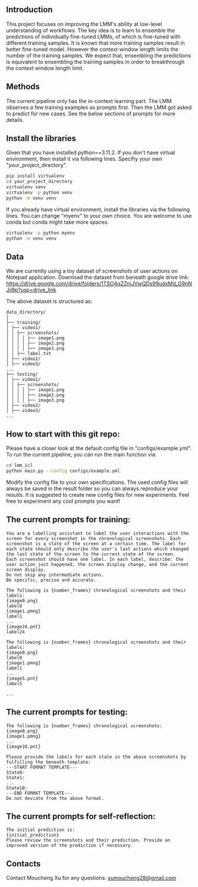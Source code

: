## Introduction
This project focuses on improving the LMM's ability at low-level understanding of workflows. The key idea is to learn to ensemble the predictions of individually fine-tuned LMMs, of which is fine-tuned with different training samples. It is known that more training samples result in better fine-tuned model. However the context window length limits the number of the training samples. We expect that, ensembling the predictions is equivalent to ensembling the training samples in order to breakthrough the context window length limit.  

## Methods
The current pipeline only has the in-context learning part. The LMM observes a few training examples as prompts first. Then the LMM got asked to predict for new cases. See the below sections of prompts for more details.

## Install the libraries
Given that you have installed python==3.11.2. If you don't have virtual environment, then install it via following lines. Specifiy your own "your_project_directory".
```bash
pip install virtualenv
cd your_project_directory
virtualenv venv
virtualenv -p python venv
python -m venv venv
```
If you already have virtual environment, install the libraries via the following lines. You can change "myenv" to your own choice. You are welcome to use conda but conda might take more spaces.
```bash
virtualenv -p python myenv
python -m venv venv
```

## Data
We are currently using a toy dataset of screenshots of user actions on Notepad application. Download the dataset from beneath google drive link:
https://drive.google.com/drive/folders/1TSO4qZZniJVwQDs99udxMd_G9nNJii9p?usp=drive_link

The above dataset is structured as:
```
data_directory/
│
├── training/
│ ├── video1/
│ │ ├── screenshots/
│ │ │ │ ├── image1.png
│ │ │ │ ├── image2.png
│ │ │ │ ├── image3.png
│ │ ├── label.txt
│ ├── video2/
│ ├── video3/
...
├── testing/
│ ├── video1/
│ │ ├── screenshots/
│ │ │ │ ├── image1.png
│ │ │ │ ├── image2.png
│ │ │ │ ├── image3.png
│ ├── video2/
│ ├── video3/
...
```

## How to start with this git repo:
Please have a closer look at the default config file in "configs/example.yml". To run the current pipeline, you can run the main function via:
```bash
cd lmm_icl
python main.py --config configs/example.yml
```
Modify the config file to your own specifications. The used config files will always be saved in the result folder so you can always reproduce your results. It is suggested to create new config files for new experiments. Feel free to experiment any cool prompts you want!

## The current prompts for training:
```
You are a labelling assistant to label the user interactions with the screen for every screenshot in the chronological screenshots. Each screenshot is a state of the screen at a certain time. The label for each state should only describe the user's last actions which changed the last state of the screen to the current state of the screen. 
Each screenshot should have one label. In each label, describe: the user action just happened, the screen display change, and the current screen display.
Do not skip any intermediate actions.
Be specific, precise and accurate.

The following is {number_frames} chronological screenshots and their labels:
{image0.png}
label0
{image1.pmng}
label1
...
{image24.pnt}
label24

The following is {number_frames} chronological screenshots and their labels:
{image0.png}
label0
{image1.pmng}
label1
...
{image5.pnt}
label5

...
```

## The current prompts for testing:
```
The following is {number_frames} chronological screenshots:
{image0.png}
{image1.pmng}
...
{image10.pnt}

Please provide the labels for each state in the above screenshots by fulfilling the beneath template:
---START FORMAT TEMPLATE---
State0:
State1:
...
State10:
---END FORMAT TEMPLATE---
Do not deviate from the above format.
```

## The current prompts for self-reflection:
```
The initial prediction is:
{initial_prediction}
Please review the screenshots and their prediction. Provide an improved version of the prediction if necessary.
```

## Contacts
Contact Moucheng Xu for any questions: xumoucheng28@gmail.com